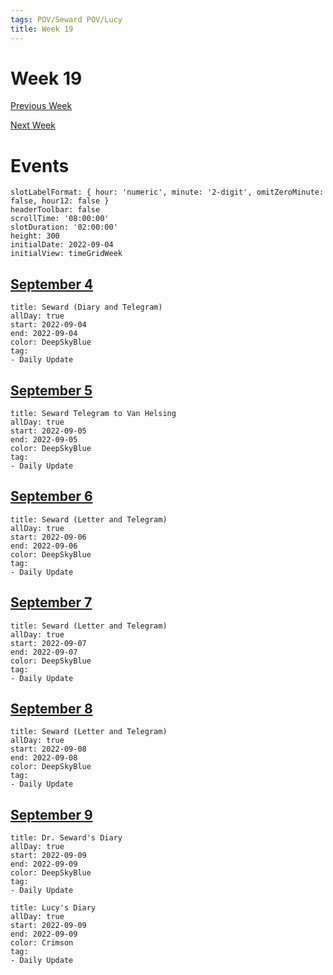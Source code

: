 ```yaml
---
tags: POV/Seward POV/Lucy 
title: Week 19
---
```


# Week 19

[Previous Week](2022-W37)

[Next Week](2022-W39)

# Events

```itinerary
slotLabelFormat: { hour: 'numeric', minute: '2-digit', omitZeroMinute: false, hour12: false }
headerToolbar: false
scrollTime: '08:00:00'
slotDuration: '02:00:00'
height: 300
initialDate: 2022-09-04
initialView: timeGridWeek
```

## [September 4](2022-09-04.md)

```itinerary-event
title: Seward (Diary and Telegram)
allDay: true
start: 2022-09-04
end: 2022-09-04
color: DeepSkyBlue
tag:
- Daily Update
```

## [September 5](2022-09-05.md)

```itinerary-event
title: Seward Telegram to Van Helsing
allDay: true
start: 2022-09-05
end: 2022-09-05
color: DeepSkyBlue
tag:
- Daily Update
```

## [September 6](2022-09-06.md)

```itinerary-event
title: Seward (Letter and Telegram)
allDay: true
start: 2022-09-06
end: 2022-09-06
color: DeepSkyBlue
tag:
- Daily Update
```

## [September 7](2022-09-07.md)

```itinerary-event
title: Seward (Letter and Telegram)
allDay: true
start: 2022-09-07
end: 2022-09-07
color: DeepSkyBlue
tag:
- Daily Update
```

## [September 8](2022-09-08.md)

```itinerary-event
title: Seward (Letter and Telegram)
allDay: true
start: 2022-09-08
end: 2022-09-08
color: DeepSkyBlue
tag:
- Daily Update
```

## [September 9](2022-09-09.md)

```itinerary-event
title: Dr. Seward's Diary
allDay: true
start: 2022-09-09
end: 2022-09-09
color: DeepSkyBlue
tag:
- Daily Update
```

```itinerary-event
title: Lucy's Diary
allDay: true
start: 2022-09-09
end: 2022-09-09
color: Crimson
tag:
- Daily Update
```